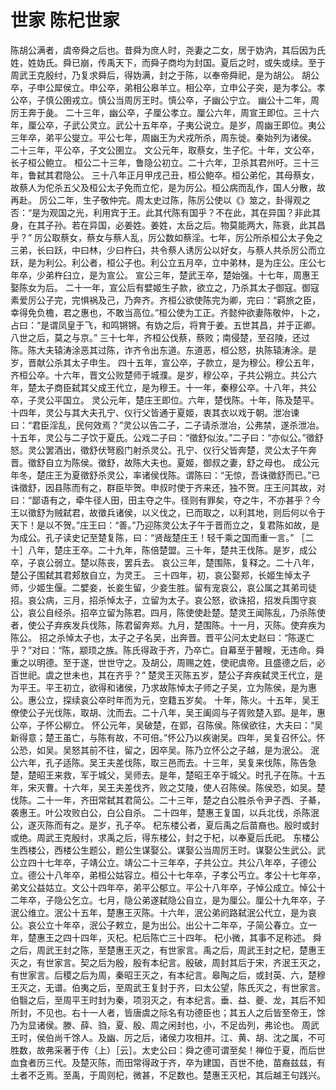 # 世家 陈杞世家
陈胡公满者，虞帝舜之后也。昔舜为庶人时，尧妻之二女，居于妫汭，其后因为氏姓，姓妫氏。舜已崩，传禹天下，而舜子商均为封国。夏后之时，或失或续。至于周武王克殷纣，乃复求舜后，得妫满，封之于陈，以奉帝舜祀，是为胡公。
胡公卒，子申公犀侯立。申公卒，弟相公皋羊立。相公卒，立申公子突，是为孝公。孝公卒，子慎公圉戎立。慎公当周厉王时。慎公卒，子幽公宁立。
幽公十二年，周厉王奔于彘。
二十三年，幽公卒，子厘公孝立。厘公六年，周宣王即位。三十六年，厘公卒，子武公灵立。武公十五年卒，子夷公说立。是岁，周幽王即位。夷公三年卒，弟平公燮立。平公七年，周幽王为犬戎所杀，周东徙。秦始列为诸侯。
二十三年，平公卒，子文公圉立。
文公元年，取蔡女，生子佗。十年，文公卒，长子桓公鲍立。
桓公二十三年，鲁隐公初立。二十六年，卫杀其君州吁。三十三年，鲁弑其君隐公。
三十八年正月甲戌己丑，桓公鲍卒。桓公弟佗，其母蔡女，故蔡人为佗杀五父及桓公太子免而立佗，是为厉公。桓公病而乱作，国人分散，故再赴。
厉公二年，生子敬仲完。周太史过陈，陈厉公使以《》筮之，卦得观之否：“是为观国之光，利用宾于王。此其代陈有国乎？不在此，其在异国？非此其身，在其子孙。若在异国，必姜姓。姜姓，太岳之后。物莫能两大，陈衰，此其昌乎？”
厉公取蔡女，蔡女与蔡人乱，厉公数如蔡淫。七年，厉公所杀桓公太子免之三弟，长曰跃，中曰林，少曰杵臼，共令蔡人诱厉公以好女，与蔡人共杀厉公而立跃，是为利公。利公者，桓公子也。利公立五月卒，立中弟林，是为庄公。庄公七年卒，少弟杵臼立，是为宣公。
宣公三年，楚武王卒，楚始强。十七年，周惠王娶陈女为后。
二十一年，宣公后有嬖姬生子款，欲立之，乃杀其太子御寇。御寇素爱厉公子完，完惧祸及己，乃奔齐。齐桓公欲使陈完为卿，完曰：“羁旅之臣，幸得免负檐，君之惠也，不敢当高位。”桓公使为工正。齐懿仲欲妻陈敬仲，卜之，占曰：“是谓凤皇于飞，和鸣锵锵。有妫之后，将育于姜。五世其昌，并于正卿。八世之后，莫之与京。”
三十七年，齐桓公伐蔡，蔡败；南侵楚，至召陵，还过陈。陈大夫辕涛涂恶其过陈，诈齐令出东道。东道恶，桓公怒，执陈辕涛涂。是岁，晋献公杀其太子申生。
四十五年，宣公卒，子款立，是为穆公。穆公五年，齐桓公卒。十六年，晋文公败楚师于城濮。是岁，穆公卒，子共公朔立。共公六年，楚太子商臣弑其父成王代立，是为穆王。十一年，秦穆公卒。十八年，共公卒，子灵公平国立。
灵公元年，楚庄王即位。六年，楚伐陈。十年，陈及楚平。
十四年，灵公与其大夫孔宁、仪行父皆通于夏姬，衷其衣以戏于朝。泄冶谏曰：“君臣淫乱，民何效焉？”灵公以告二子，二子请杀泄冶，公弗禁，遂杀泄冶。十五年，灵公与二子饮于夏氏。公戏二子曰：“徵舒似汝。”二子曰：“亦似公。”徵舒怒。灵公罢酒出，徵舒伏弩廏门射杀灵公。孔宁、仪行父皆奔楚，灵公太子午奔晋。徵舒自立为陈侯。徵舒，故陈大夫也。夏姬，御叔之妻，舒之母也。
成公元年冬，楚庄王为夏徵舒杀灵公，率诸侯伐陈。谓陈曰：“无惊，吾诛徵舒而已。”已诛徵舒，因县陈而有之，群臣毕贺。申叔时使于齐来还，独不贺。庄王问其故，对曰：“鄙语有之，牵牛径人田，田主夺之牛。径则有罪矣，夺之牛，不亦甚乎？今王以徵舒为贼弑君，故徵兵诸侯，以义伐之，已而取之，以利其地，则后何以令于天下！是以不贺。”庄王曰：“善。”乃迎陈灵公太子午于晋而立之，复君陈如故，是为成公。孔子读史记至楚复陈，曰：“贤哉楚庄王！轻千乘之国而重一言。”
［二十］八年，楚庄王卒。二十九年，陈倍楚盟。三十年，楚共王伐陈。是岁，成公卒，子哀公弱立。楚以陈丧，罢兵去。
哀公三年，楚围陈，复释之。二十八年，楚公子围弑其君郏敖自立，为灵王。
三十四年，初，哀公娶郑，长姬生悼太子师，少姬生偃。二嬖妾，长妾生留，少妾生胜。留有宠哀公，哀公属之其弟司徒招。哀公病，三月，招杀悼太子，立留为太子。哀公怒，欲诛招，招发兵围守哀公，哀公自经杀。招卒立留为陈君。四月，陈使使赴楚。楚灵王闻陈乱，乃杀陈使者，使公子弃疾发兵伐陈，陈君留奔郑。九月，楚围陈。十一月，灭陈。使弃疾为陈公。
招之杀悼太子也，太子之子名吴，出奔晋。晋平公问太史赵曰：“陈遂亡乎？”对曰：“陈，颛顼之族。陈氏得政于齐，乃卒亡。自幕至于瞽瞍，无违命。舜重之以明德。至于遂，世世守之。及胡公，周赐之姓，使祀虞帝。且盛德之后，必百世祀。虞之世未也，其在齐乎？”
楚灵王灭陈五岁，楚公子弃疾弑灵王代立，是为平王。平王初立，欲得和诸侯，乃求故陈悼太子师之子吴，立为陈侯，是为惠公。惠公立，探续哀公卒时年而为元，空籍五岁矣。
十年，陈火。十五年，吴王僚使公子光伐陈，取胡、沈而去。二十八年，吴王阖闾与子胥败楚入郢。是年，惠公卒，子怀公柳立。
怀公元年，吴破楚，在郢，召陈侯。陈侯欲往，大夫曰：“吴新得意；楚王虽亡，与陈有故，不可倍。”怀公乃以疾谢吴。四年，吴复召怀公。怀公恐，如吴。吴怒其前不往，留之，因卒吴。陈乃立怀公之子越，是为泯公。
泯公六年，孔子适陈。吴王夫差伐陈，取三邑而去。十三年，吴复来伐陈，陈告急楚，楚昭王来救，军于城父，吴师去。是年，楚昭王卒于城父。时孔子在陈。十五年，宋灭曹。十六年，吴王夫差伐齐，败之艾陵，使人召陈侯。陈侯恐，如吴。楚伐陈。二十一年，齐田常弑其君简公。二十三年，楚之白公胜杀令尹子西、子綦，袭惠王。叶公攻败白公，白公自杀。
二十四年，楚惠王复国，以兵北伐，杀陈泯公，遂灭陈而有之。是岁，孔子卒。
杞东楼公者，夏后禹之后苗裔也。殷时或封或绝。周武王克殷纣，求禹之后，得东楼公，封之于杞，以奉夏后氏祀。
东楼公生西楼公，西楼公生题公，题公生谋娶公。谋娶公当周厉王时。谋娶公生武公。武公立四十七年卒，子靖公立。靖公二十三年卒，子共公立。共公八年卒，子德公立。德公十八年卒，弟桓公姑容立。桓公十七年卒，子孝公丐立。孝公十七年卒，弟文公益姑立。文公十四年卒，弟平公郁立。平公十八年卒，子悼公成立。悼公十二年卒，子隐公乞立。七月，隐公弟遂弑隐公自立，是为厘公。厘公十九年卒，子泯公维立。泯公十五年，楚惠王灭陈。十六年，泯公弟阏路弑泯公代立，是为哀公。哀公立十年卒，泯公子敕立，是为出公。出公十二年卒，子简公春立。立一年，楚惠王之四十四年，灭杞。杞后陈亡三十四年。
杞小微，其事不足称述。
舜之后，周武王封之陈，至楚惠王灭之，有世家言。禹之后，周武王封之杞，楚惠王灭之，有世家言。契之后为殷，殷有本纪言。殷破，周封其后于宋，齐泯王灭之，有世家言。后稷之后为周，秦昭王灭之，有本纪言。皋陶之后，或封英、六，楚穆王灭之，无谱。伯夷之后，至周武王复封于齐，曰太公望，陈氏灭之，有世家言。伯翳之后，至周平王时封为秦，项羽灭之，有本纪言。垂、益、夔、龙，其后不知所封，不见也。右十一人者，皆唐虞之际名有功德臣也；其五人之后皆至帝王，馀乃为显诸侯。滕、薛、驺，夏、殷、周之闲封也，小，不足齿列，弗论也。
周武王时，侯伯尚千馀人。及幽、厉之后，诸侯力攻相并。江、黄、胡、沈之属，不可胜数，故弗采著于传（上）［云］。太史公曰：舜之德可谓至矣！禅位于夏，而后世血食者历三代。及楚灭陈，而田常得政于齐，卒为建国，百世不绝，苗裔兹兹，有土者不乏焉。至禹，于周则杞，微甚，不足数也。楚惠王灭杞，其后越王句践兴。
